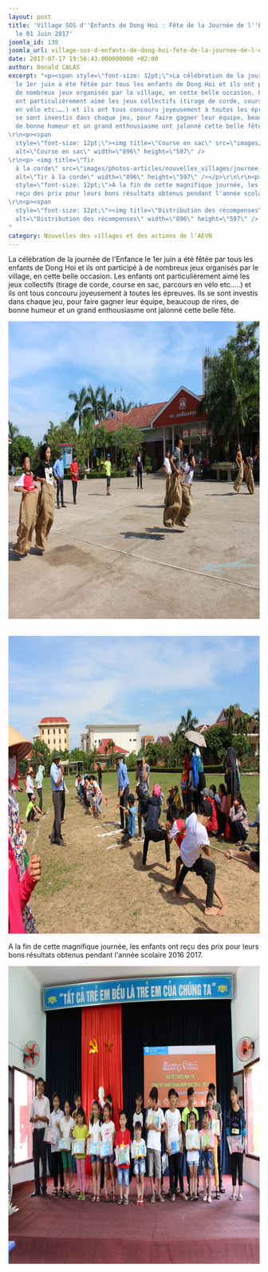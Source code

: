 ```yaml
---
layout: post
title: 'Village SOS d''Enfants de Dong Hoi : Fête de la Journée de l''Enfance au village
  le 01 Juin 2017'
joomla_id: 138
joomla_url: village-sos-d-enfants-de-dong-hoi-fete-de-la-journee-de-l-enfance-au-village-le-01-juin-2017
date: 2017-07-17 19:56:43.000000000 +02:00
author: Donald CALAS
excerpt: "<p><span style=\"font-size: 12pt;\">La célébration de la journée de l'Enfance
  le 1er juin a été fêtée par tous les enfants de Dong Hoi et ils ont participé à
  de nombreux jeux organisés par le village, en cette belle occasion. Les enfants
  ont particulièrement aimé les jeux collectifs (tirage de corde, course en sac, parcours
  en vélo etc.….) et ils ont tous concouru joyeusement à toutes les épreuves. Ils
  se sont investis dans chaque jeu, pour faire gagner leur équipe, beaucoup de rires,
  de bonne humeur et un grand enthousiasme ont jalonné cette belle fête. 
\r\n<p><span
  style=\"font-size: 12pt;\"><img title=\"Course en sac\" src=\"images/photos-articles/nouvelles_villages/journee_enfance_01juin2017/The-sack-race.JPG\"
  alt=\"Course en sac\" width=\"896\" height=\"597\" />
\r\n<p> <img title=\"Tir
  à la corde\" src=\"images/photos-articles/nouvelles_villages/journee_enfance_01juin2017/Rope-pulling.JPG\"
  alt=\"Tir à la corde\" width=\"896\" height=\"597\" /></p>\r\n\r\n<p><span
  style=\"font-size: 12pt;\">A la fin de cette magnifique journée, les enfants ont
  reçu des prix pour leurs bons résultats obtenus pendant l'année scolaire 2016 2017.
\r\n<p><span
  style=\"font-size: 12pt;\"><img title=\"Distribution des récompenses\" src=\"images/photos-articles/nouvelles_villages/journee_enfance_01juin2017/Children-receive-the-gift-from-the--village-for-their-good-academic-performance.JPG\"
  alt=\"Distribution des récompenses\" width=\"896\" height=\"597\" />
"
category: Nouvelles des villages et des actions de l'AEVN
---
```

<p>La célébration de la journée de l'Enfance le 1er juin a été fêtée par tous les enfants de Dong Hoi et ils ont participé à de nombreux jeux organisés par le village, en cette belle occasion. Les enfants ont particulièrement aimé les jeux collectifs (tirage de corde, course en sac, parcours en vélo etc.….) et ils ont tous concouru joyeusement à toutes les épreuves. Ils se sont investis dans chaque jeu, pour faire gagner leur équipe, beaucoup de rires, de bonne humeur et un grand enthousiasme ont jalonné cette belle fête. 

<p><img title="Course en sac" src="/assets/images/photos-articles/nouvelles_villages/journee_enfance_01juin2017/The-sack-race.JPG" alt="Course en sac" width="896" height="597" />

<p> <img title="Tir à la corde" src="/assets/images/photos-articles/nouvelles_villages/journee_enfance_01juin2017/Rope-pulling.JPG" alt="Tir à la corde" width="896" height="597" /></p>

<p>A la fin de cette magnifique journée, les enfants ont reçu des prix pour leurs bons résultats obtenus pendant l'année scolaire 2016 2017.

<p><img title="Distribution des récompenses" src="/assets/images/photos-articles/nouvelles_villages/journee_enfance_01juin2017/Children-receive-the-gift-from-the--village-for-their-good-academic-performance.JPG" alt="Distribution des récompenses" width="896" height="597" />

